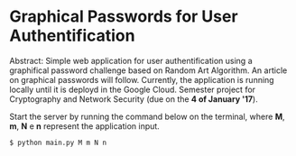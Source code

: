 # Graphical Passwords for User Authentification

Abstract: Simple web application for user authentification using a graphifical password challenge based on Random Art Algorithm. An article on graphical passwords will follow. Currently, the application is running locally until it is deployd in the Google Cloud. Semester project for Cryptography and Network Security (due on the **4 of January '17**).

Start the server by running the command below on the terminal, where **M**, **m**, **N** e **n** represent the application input.
```shell
$ python main.py M m N n
```
